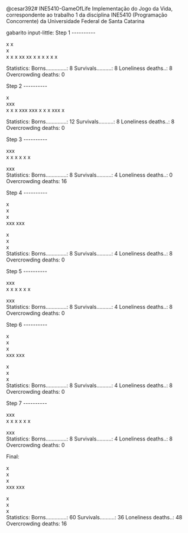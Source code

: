 @cesar392# INE5410-GameOfLife
Implementação do Jogo da Vida, correspondente ao trabalho 1
da disciplina INE5410 (Programação Concorrente) da
Universidade Federal de Santa Catarina

gabarito input-little: Step 1 ----------

x x    
 x     
x x x
xx xx
x x x
x
x x

Statistics: 
Borns..............: 8
Survivals..........: 8 
Loneliness deaths..: 8 
Overcrowding deaths: 0

Step 2 ----------

 x     
xxx    
x x x
xxx xxx
x x x
xxx
x

Statistics: 
Borns..............: 12 
Survivals..........: 8 
Loneliness deaths..: 8 
Overcrowding deaths: 0

Step 3 ----------

xxx    
x x
x x
x x

xxx    
Statistics: 
Borns..............: 8 
Survivals..........: 4 
Loneliness deaths..: 0 
Overcrowding deaths: 16

Step 4 ----------

 x     
 x     
 x     
xxx xxx

 x     
 x     
 x     
Statistics: 
Borns..............: 8 
Survivals..........: 4 
Loneliness deaths..: 8 
Overcrowding deaths: 0

Step 5 ----------

xxx    
x x
x x
x x

xxx    
Statistics: 
Borns..............: 8 
Survivals..........: 4 
Loneliness deaths..: 8 
Overcrowding deaths: 0

Step 6 ----------

 x     
 x     
 x     
xxx xxx

 x     
 x     
 x     
Statistics: 
Borns..............: 8 
Survivals..........: 4 
Loneliness deaths..: 8 
Overcrowding deaths: 0

Step 7 ----------

xxx    
x x
x x
x x

xxx    
Statistics: 
Borns..............: 8 
Survivals..........: 4 
Loneliness deaths..: 8 
Overcrowding deaths: 0

Final:

 x     
 x     
 x     
xxx xxx

 x     
 x     
 x     
Statistics: 
Borns..............: 60 
Survivals..........: 36 
Loneliness deaths..: 48 
Overcrowding deaths: 16
